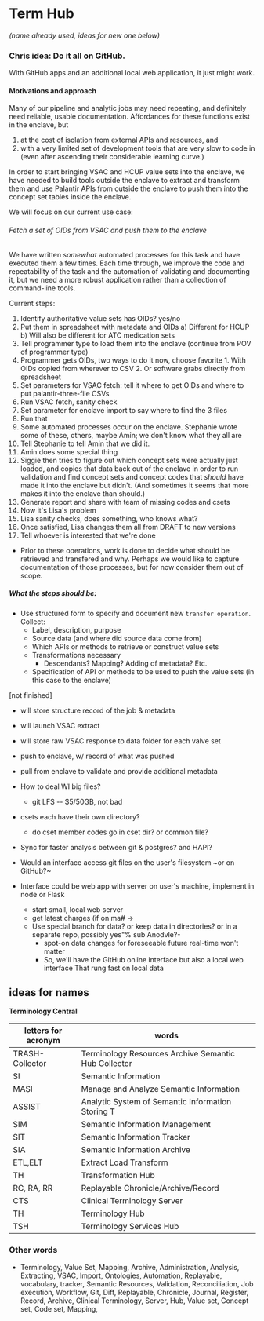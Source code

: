 
# Term Hub 
*(name already used, ideas for new one below)*

### Chris idea: Do it all on GitHub. 

With GitHub apps and an additional local web application, it just might work.

#### Motivations and approach

Many of our pipeline and analytic jobs may need repeating, and definitely need
reliable, usable documentation. Affordances for these functions exist in the
enclave, but 

1) at the cost of isolation from external APIs and resources, and 
2) with a very limited set of development tools that are very slow to code in 
   (even after ascending their considerable learning curve.) 

In order to start bringing VSAC and HCUP value sets into the enclave, we have
needed to build tools outside the enclave to extract and transform them and use
Palantir APIs from outside the enclave to push them into the concept set tables
inside the enclave.

We will focus on our current use case:

###### Fetch a set of OIDs from VSAC and push them to the enclave

We have written *somewhat* automated processes for this task and have
executed them a few times. Each time through, we improve the code and
repeatability of the task and the automation of validating and documenting
it, but we need a more robust application rather than a collection of 
command-line tools.

Current steps:

  1. Identify authoritative value sets
      has OIDs? yes/no
  2. Put them in spreadsheet with metadata and OIDs
    a) Different for HCUP
    b) Will also be different for ATC medication sets
  3. Tell programmer type to load them into the enclave
      (continue from POV of programmer type)
  4. Programmer gets OIDs, two ways to do it now, choose favorite
    1. With OIDs copied from wherever to CSV
    2. Or software grabs directly from spreadsheet
  5. Set parameters for VSAC fetch: tell it where to get OIDs and where
      to put palantir-three-file CSVs
  6. Run VSAC fetch, sanity check
  7. Set parameter for enclave import to say where to find the 3 files
  8. Run that
  9. Some automated processes occur on the enclave. Stephanie wrote some of
      these, others, maybe Amin; we don't know what they all are
  10. Tell Stephanie to tell Amin that we did it.
  11. Amin does some special thing
  12. Siggie then tries to figure out which concept sets were actually
      just loaded, and copies that data back out of the enclave in order
      to run validation and find concept sets and concept codes that
      *should* have made it into the enclave but didn't. (And sometimes
      it seems that more makes it into the enclave than should.)
  13. Generate report and share with team of missing codes and csets
  14. Now it's Lisa's problem
  15. Lisa sanity checks, does something, who knows what?
  16. Once satisfied, Lisa changes them all from DRAFT to new versions
  17. Tell whoever is interested that we're done


  - Prior to these operations, work is done to decide what should be
    retrieved and transfered and why. Perhaps we would like to capture
    documentation of those processes, but for now consider them out of scope.


##### What the steps *should* be:

  - Use structured form to specify and document new `transfer operation`.
    Collect:
    - Label, description, purpose
    - Source data (and where did source data come from)
    - Which APIs or methods to retrieve or construct value sets
    - Transformations necessary
      - Descendants? Mapping? Adding of metadata? Etc.
    - Specification of API or methods to be used to push the value sets 
      (in this case to the enclave)

[not finished]
  


  

  
- will store structure record of the job & metadata
- will launch VSAC extract
- will store raw VSAC response to data folder for each valve set
- push to enclave, w/ record of what was pushed
- pull from enclave to validate and provide additional metadata



- How to deal WI big files?  
  - git LFS -- $5/50GB, not bad

- csets each have their own directory?
  - do cset member codes go in cset dir? or common file?

- Sync for faster analysis between git & postgres? and HAPI? 

- Would an interface access git files on the user's filesystem ~or on GitHub?~
- Interface could be web app with server on user's machine, implement in node or Flask
  - start small, local web server
  - get latest charges (if on ma#
→
  - Use special branch for data? or keep data in directories?
or in a separate repo, possibly yes"%
sub Anodvle?-
    - spot-on data changes
for foreseeable future real-time
won't matter
    - So, we'll have the GitHub online
interface but also a
local web interface That rung
fast on local data


## ideas for names

**Terminology Central**

| letters for acronym | words                                                |
| ------------------- | ---------------------------------------------------- |
| TRASH-Collector     | Terminology Resources Archive Semantic Hub Collector |
| SI                  | Semantic Information                                 |
| MASI                | Manage and Analyze Semantic Information              |
| ASSIST              | Analytic System of Semantic Information Storing T    |
| SIM                 | Semantic Information Management                      |
| SIT                 | Semantic Information Tracker                         |
| SIA                 | Semantic Information Archive                         |
| ETL,ELT             | Extract Load Transform                               |
| TH                  | Transformation Hub                                   |
| RC, RA, RR          | Replayable Chronicle/Archive/Record                  |
| CTS                 | Clinical Terminology Server                          |
| TH                  | Terminology Hub                                      |
| TSH                 | Terminology Services Hub                             |

### Other words
- Terminology, Value Set, Mapping, Archive, Administration, Analysis, Extracting,
  VSAC, Import, Ontologies, Automation, Replayable, vocabulary, tracker,
  Semantic Resources, Validation, Reconciliation, Job execution, Workflow, Git,
  Diff, Replayable, Chronicle, Journal, Register, Record, Archive,
  Clinical Terminology, Server, Hub, Value set, Concept set, Code set, Mapping,

